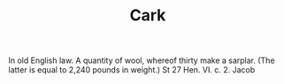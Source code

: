 ---
title: Cark
letter: C
permalink: "/definitions/bld-cark.html"
body: In old English law. A quantity of wool, whereof thirty make a sarplar. (The
  latter is equal to 2,240 pounds in weight.) St 27 Hen. VI. c. 2. Jacob
published_at: '2018-07-07'
source: Black's Law Dictionary 2nd Ed (1910)
layout: post
---